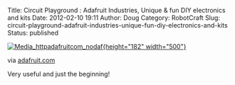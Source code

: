 Title: Circuit Playground : Adafruit Industries, Unique & fun DIY electronics and kits
Date: 2012-02-10 19:11
Author: Doug
Category: RobotCraft
Slug: circuit-playground-adafruit-industries-unique-fun-diy-electronics-and-kits
Status: published

[![Media_httpadafruitcom_nodaf](http://getfile4.posterous.com/getfile/files.posterous.com/littleideas/iwCeJhzmwnditCnwuraHCituyEoJqAwFFdJBmyjkCoyrcjqDrjzyjAlGfwtb/media_httpadafruitcom_noDAF.jpg.scaled500.jpg){height="182" width="500"}](http://getfile8.posterous.com/getfile/files.posterous.com/littleideas/iwCeJhzmwnditCnwuraHCituyEoJqAwFFdJBmyjkCoyrcjqDrjzyjAlGfwtb/media_httpadafruitcom_noDAF.jpg.scaled1000.jpg)

via [adafruit.com](http://www.adafruit.com/circuitplayground)

Very useful and just the beginning!
